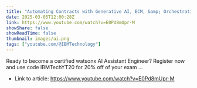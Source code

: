 ```yaml
---
title: "Automating Contracts with Generative AI, ECM, &amp; Orchestration Hubs"
date: 2025-03-05T12:00:28Z
link: https://www.youtube.com/watch?v=E0Pd8mUpr-M
showShare: false
showReadTime: false
thumbnail: images/ai.png
tags: ["youtube.com/@IBMTechnology"]
---
```

Ready to become a certified watsonx AI Assistant Engineer? Register now and use code IBMTechYT20 for 20% off of your exam ...

- Link to article: https://www.youtube.com/watch?v=E0Pd8mUpr-M